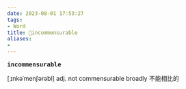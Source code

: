 ```yaml
---
date: 2023-08-01 17:53:27
tags: 
- Word
title: 📖incommensurable
aliases: 
- 
---
```


<pre><strong>incommensurable</strong></pre>

[ˌɪnkəˈmenʃərəbl]
adj. not commensurable broadly 不能相⽐的
